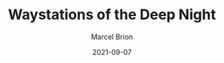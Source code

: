 ---
title: Waystations of the Deep Night
author: Marcel Brion
score: 5
date: 2021-09-07
pages: 256
cover: http://books.google.com/books/content?id=oycqzAEACAAJ&printsec=frontcover&img=1&zoom=1&source=gbs_api
link: https://books.google.com/books/about/Waystations_of_the_Deep_Night.html?hl=&id=oycqzAEACAAJ
---